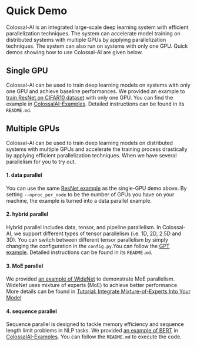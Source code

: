 # Quick Demo

Colossal-AI is an integrated large-scale deep learning system with efficient parallelization techniques. The system can
accelerate model training on distributed systems with multiple GPUs by applying parallelization techniques. The system
can also run on systems with only one GPU. Quick demos showing how to use Colossal-AI are given below.

## Single GPU

Colossal-AI can be used to train deep learning models on systems with only one GPU and achieve baseline
performances. We provided an example to [train ResNet on CIFAR10 dataset](https://github.com/hpcaitech/ColossalAI-Examples/tree/main/image/resnet) 
with only one GPU. You can find the example in [ColossalAI-Examples](https://github.com/hpcaitech/ColossalAI-Examples). 
Detailed instructions can be found in its `README.md`.

## Multiple GPUs

Colossal-AI can be used to train deep learning models on distributed systems with multiple GPUs and accelerate the
training process drastically by applying efficient parallelization techniques. When we have several parallelism for you
to try out.

#### 1. data parallel

You can use the same [ResNet example](https://github.com/hpcaitech/ColossalAI-Examples/tree/main/image/resnet) as the 
single-GPU demo above. By setting `--nproc_per_node` to be the number of GPUs you have on your machine, the example
is turned into a data parallel example.

#### 2. hybrid parallel

Hybrid parallel includes data, tensor, and pipeline parallelism. In Colossal-AI, we support different types of tensor 
parallelism (i.e. 1D, 2D, 2.5D and 3D). You can switch between different tensor parallelism by simply changing the configuration
in the `config.py`.You can follow the [GPT example](https://github.com/hpcaitech/ColossalAI-Examples/tree/main/language/gpt). 
Detailed instructions can be found in its `README.md`.

#### 3. MoE parallel

We provided [an example of WideNet](https://github.com/hpcaitech/ColossalAI-Examples/tree/main/image/widenet) to demonstrate
MoE parallelism. WideNet uses mixture of experts (MoE) to achieve better performance. More details can be found in 
[Tutorial: Integrate Mixture-of-Experts Into Your Model](../advanced_tutorials/integrate_mixture_of_experts_into_your_model.md)

#### 4. sequence parallel

Sequence parallel is designed to tackle memory efficiency and sequence length limit problems in NLP tasks. We provided
[an example of BERT](https://github.com/hpcaitech/ColossalAI-Examples/tree/main/language/bert/sequene_parallel) in 
[ColossalAI-Examples](https://github.com/hpcaitech/ColossalAI-Examples). You can follow the `README.md` to execute the code.


